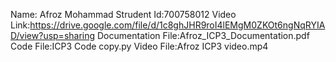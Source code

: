 Name: Afroz Mohammad
Strudent Id:700758012
Video Link:https://drive.google.com/file/d/1c8ghJHR9roI4lEMgM0ZKOt6ngNqRYIAD/view?usp=sharing
Documentation File:Afroz_ICP3_Documentation.pdf
Code File:ICP3 Code copy.py
Video File:Afroz ICP3 video.mp4
